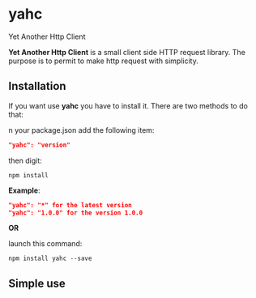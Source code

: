 # yahc
Yet Another Http Client

**Yet Another Http Client** is a small client side HTTP request library. The 
purpose is to permit to make http request with simplicity.

## Installation
If you want use **yahc** you have to install it. There are two methods to do 
that:

n your package.json add the following item:
```json
"yahc": "version"
```
then digit:
```console
npm install
```
**Example**:
```json
"yahc": "*" for the latest version
"yahc": "1.0.0" for the version 1.0.0
```

**OR**

launch this command:
```console
npm install yahc --save
```
## Simple  use
